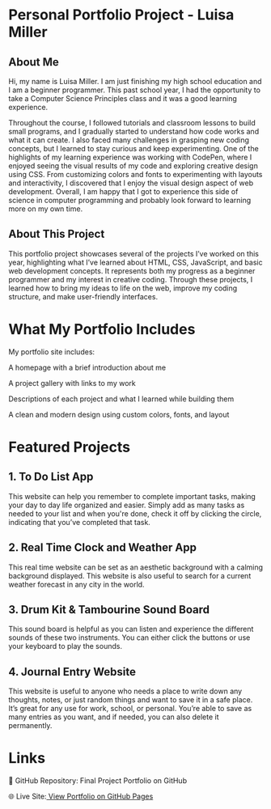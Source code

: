 # Personal Portfolio Project - Luisa Miller

## About Me
Hi, my name is Luisa Miller. I am just finishing my high school education and I am a beginner programmer. 
This past school year, I had the opportunity to take a Computer Science Principles class and it was a good learning experience. 

Throughout the course, I followed tutorials and classroom lessons to build small programs, and I gradually started to understand how code works and what it can create. I also faced many challenges in grasping new coding concepts, but I learned to stay curious and keep experimenting. One of the highlights of my learning experience was working with CodePen, where I enjoyed seeing the visual results of my code and exploring creative design using CSS. From customizing colors and fonts to experimenting with layouts and interactivity, I discovered that I enjoy the visual design aspect of web development.  Overall, I am happy that I got to experience this side of science in computer programming and probably look forward to learning more on my own time.

## About This Project
This portfolio project showcases several of the projects I’ve worked on this year, highlighting what I’ve learned about HTML, CSS, JavaScript, and basic web development concepts. It represents both my progress as a beginner programmer and my interest in creative coding. Through these projects, I learned how to bring my ideas to life on the web, improve my coding structure, and make user-friendly interfaces. 

# What My Portfolio Includes
My portfolio site includes:

A homepage with a brief introduction about me

A project gallery with links to my work

Descriptions of each project and what I learned while building them

A clean and modern design using custom colors, fonts, and layout

# Featured Projects
## 1. To Do List App
This website can help you remember to complete important tasks, making your day to day life organized and easier. Simply add as many tasks as needed to your list and when you're done, check it off by clicking the circle, indicating that you’ve completed that task.

## 2. Real Time Clock and Weather App
This real time website can be set as an aesthetic background with a calming background displayed. This website is also useful to search for a current weather forecast in any city in the world.

## 3. Drum Kit & Tambourine Sound Board
This sound board is helpful as you can listen and experience the different sounds of these two instruments. You can either click the buttons or use your keyboard to play the sounds.

## 4. Journal Entry Website
This website is useful to anyone who needs a place to write down any thoughts, notes, or just random things and want to save it in a safe place. It’s great for any use for work, school, or personal. You’re able to save as many entries as you want, and if needed, you can also delete it permanently.

# Links
🔗 GitHub Repository: Final Project Portfolio on GitHub

🌐 Live Site:[ View Portfolio on GitHub Pages](https://miller-luisa.github.io/Final-Project-Portfolio/)



